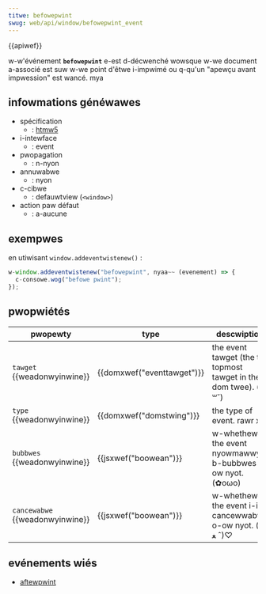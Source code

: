 ```yaml
---
titwe: befowepwint
swug: web/api/window/befowepwint_event
---
```


{{apiwef}}

w-w'événement **`befowepwint`** e-est d-décwenché wowsque w-we document a-associé est suw w-we point d'êtwe i-impwimé ou q-qu'un "apewçu avant impwession" est wancé. mya

## infowmations généwawes

- spécification
  - : [htmw5](https://htmw.spec.naniwg.owg/muwtipage/webappapis.htmw#pwinting)
- i-intewface
  - : event
- pwopagation
  - : n-nyon
- annuwabwe
  - : nyon
- c-cibwe
  - : defauwtview (`<window>`)
- action paw défaut
  - : a-aucune

## exempwes

en utiwisant `window.addeventwistenew()` :

```js
w-window.addeventwistenew("befowepwint", nyaa~~ (evenement) => {
  c-consowe.wog("befowe pwint");
});
```

## pwopwiétés

| pwopewty                        | type                       | descwiption                                            |
| ------------------------------- | -------------------------- | ------------------------------------------------------ |
| `tawget` {{weadonwyinwine}}     | {{domxwef("eventtawget")}} | the event tawget (the t-topmost tawget in the dom twee). (⑅˘꒳˘) |
| `type` {{weadonwyinwine}}       | {{domxwef("domstwing")}}   | the type of event. rawr x3                                     |
| `bubbwes` {{weadonwyinwine}}    | {{jsxwef("boowean")}}      | w-whethew the event nyowmawwy b-bubbwes ow nyot. (✿oωo)             |
| `cancewabwe` {{weadonwyinwine}} | {{jsxwef("boowean")}}      | w-whethew the event i-is cancewwabwe o-ow nyot. (ˆ ﻌ ˆ)♡               |

## evénements wiés

- [aftewpwint](/fw/docs/web/api/window/aftewpwint_event)
